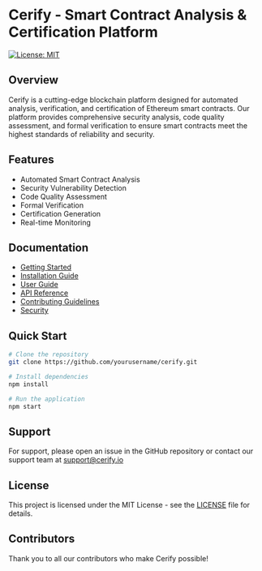 # Cerify - Smart Contract Analysis & Certification Platform

[![License: MIT](https://img.shields.io/badge/License-MIT-yellow.svg)](https://opensource.org/licenses/MIT)

## Overview

Cerify is a cutting-edge blockchain platform designed for automated analysis, verification, and certification of Ethereum smart contracts. Our platform provides comprehensive security analysis, code quality assessment, and formal verification to ensure smart contracts meet the highest standards of reliability and security.

## Features

- Automated Smart Contract Analysis
- Security Vulnerability Detection
- Code Quality Assessment
- Formal Verification
- Certification Generation
- Real-time Monitoring

## Documentation

- [Getting Started](docs/getting-started.md)
- [Installation Guide](docs/installation.md)
- [User Guide](docs/user-guide.md)
- [API Reference](docs/api-reference.md)
- [Contributing Guidelines](CONTRIBUTING.md)
- [Security](SECURITY.md)

## Quick Start

```bash
# Clone the repository
git clone https://github.com/yourusername/cerify.git

# Install dependencies
npm install

# Run the application
npm start
```

## Support

For support, please open an issue in the GitHub repository or contact our support team at support@cerify.io

## License

This project is licensed under the MIT License - see the [LICENSE](LICENSE) file for details.

## Contributors

Thank you to all our contributors who make Cerify possible!
